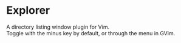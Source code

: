 # Explorer
A directory listing window plugin for Vim.    
Toggle with the minus key by default, or through the menu in GVim.    
